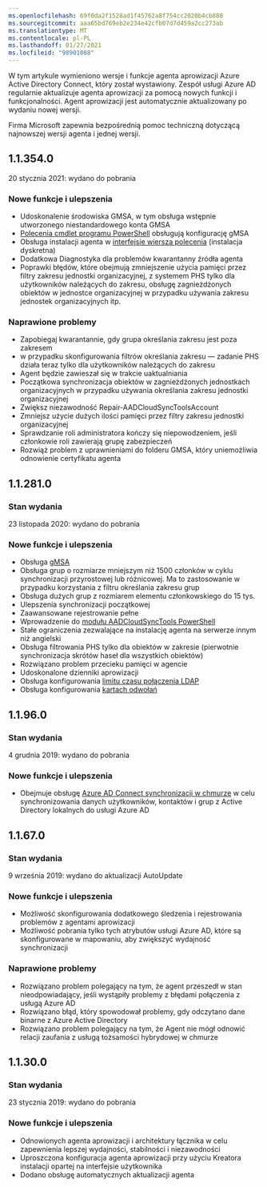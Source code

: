 ```yaml
---
ms.openlocfilehash: 69f0da2f1528ad1f45762a8f754cc2020b4cb880
ms.sourcegitcommit: aaa65bd769eb2e234e42cfb07d7d459a2cc273ab
ms.translationtype: MT
ms.contentlocale: pl-PL
ms.lasthandoff: 01/27/2021
ms.locfileid: "98901088"
---
```

W tym artykule wymieniono wersje i funkcje agenta aprowizacji Azure Active Directory Connect, który został wystawiony. Zespół usługi Azure AD regularnie aktualizuje agenta aprowizacji za pomocą nowych funkcji i funkcjonalności. Agent aprowizacji jest automatycznie aktualizowany po wydaniu nowej wersji. 

Firma Microsoft zapewnia bezpośrednią pomoc techniczną dotyczącą najnowszej wersji agenta i jednej wersji.

## <a name="113540"></a>1.1.354.0

20 stycznia 2021: wydano do pobrania

### <a name="new-features-and-improvements"></a>Nowe funkcje i ulepszenia
- Udoskonalenie środowiska GMSA, w tym obsługa wstępnie utworzonego niestandardowego konta GMSA
- [Polecenia cmdlet programu PowerShell](../articles/active-directory/cloud-sync/how-to-gmsa-cmdlets.md) obsługują konfigurację gMSA
- Obsługa instalacji agenta w [interfejsie wiersza polecenia](../articles/active-directory/cloud-sync/how-to-install-pshell.md) (instalacja dyskretna)
- Dodatkowa Diagnostyka dla problemów kwarantanny źródła agenta
- Poprawki błędów, które obejmują zmniejszenie użycia pamięci przez filtry zakresu jednostki organizacyjnej, z systemem PHS tylko dla użytkowników należących do zakresu, obsługę zagnieżdżonych obiektów w jednostce organizacyjnej w przypadku używania zakresu jednostek organizacyjnych itp. 


### <a name="fixed-issues"></a>Naprawione problemy
-    Zapobiegaj kwarantannie, gdy grupa określania zakresu jest poza zakresem
-   w przypadku skonfigurowania filtrów określania zakresu — zadanie PHS działa teraz tylko dla użytkowników należących do zakresu
-   Agent będzie zawieszał się w trakcie uaktualniania
-   Początkowa synchronizacja obiektów w zagnieżdżonych jednostkach organizacyjnych w przypadku używania określania zakresu jednostki organizacyjnej
-   Zwiększ niezawodność Repair-AADCloudSyncToolsAccount
-   Zmniejsz użycie dużych ilości pamięci przez filtry zakresu jednostki organizacyjnej
-   Sprawdzanie roli administratora kończy się niepowodzeniem, jeśli członkowie roli zawierają grupę zabezpieczeń
-   Rozwiąż problem z uprawnieniami do folderu GMSA, który uniemożliwia odnowienie certyfikatu agenta







## <a name="112810"></a>1.1.281.0

### <a name="release-status"></a>Stan wydania

23 listopada 2020: wydano do pobrania

### <a name="new-features-and-improvements"></a>Nowe funkcje i ulepszenia

* Obsługa [gMSA](../articles/active-directory/cloud-sync/how-to-prerequisites.md#group-managed-service-accounts)
* Obsługa grup o rozmiarze mniejszym niż 1500 członków w cyklu synchronizacji przyrostowej lub różnicowej. Ma to zastosowanie w przypadku korzystania z filtru określania zakresu grup
* Obsługa dużych grup z rozmiarem elementu członkowskiego do 15 tys.
* Ulepszenia synchronizacji początkowej
* Zaawansowane rejestrowanie pełne
* Wprowadzenie do [modułu AADCloudSyncTools PowerShell](../articles/active-directory/cloud-sync/reference-powershell.md)
* Stałe ograniczenia zezwalające na instalację agenta na serwerze innym niż angielski
* Obsługa filtrowania PHS tylko dla obiektów w zakresie (pierwotnie synchronizacja skrótów haseł dla wszystkich obiektów)
* Rozwiązano problem przecieku pamięci w agencie
* Udoskonalone dzienniki aprowizacji
* Obsługa konfigurowania [limitu czasu połączenia LDAP](../articles/active-directory/cloud-sync/how-to-manage-registry-options.md#configure-ldap-connection-timeout) 
* Obsługa konfigurowania [kartach odwołań](../articles/active-directory/cloud-sync/how-to-manage-registry-options.md#configure-referral-chasing) 


## <a name="11960"></a>1.1.96.0

### <a name="release-status"></a>Stan wydania

4 grudnia 2019: wydano do pobrania

### <a name="new-features-and-improvements"></a>Nowe funkcje i ulepszenia

* Obejmuje obsługę [Azure AD Connect synchronizacji w chmurze](../articles/active-directory/cloud-sync/what-is-cloud-sync.md) w celu synchronizowania danych użytkowników, kontaktów i grup z Active Directory lokalnych do usługi Azure AD


## <a name="11670"></a>1.1.67.0

### <a name="release-status"></a>Stan wydania

9 września 2019: wydano do aktualizacji AutoUpdate

### <a name="new-features-and-improvements"></a>Nowe funkcje i ulepszenia

* Możliwość skonfigurowania dodatkowego śledzenia i rejestrowania problemów z agentami aprowizacji
* Możliwość pobrania tylko tych atrybutów usługi Azure AD, które są skonfigurowane w mapowaniu, aby zwiększyć wydajność synchronizacji

### <a name="fixed-issues"></a>Naprawione problemy

* Rozwiązano problem polegający na tym, że agent przeszedł w stan nieodpowiadający, jeśli wystąpiły problemy z błędami połączenia z usługą Azure AD
* Rozwiązano błąd, który spowodował problemy, gdy odczytano dane binarne z Azure Active Directory
* Rozwiązano problem polegający na tym, że Agent nie mógł odnowić relacji zaufania z usługą tożsamości hybrydowej w chmurze

## <a name="11300"></a>1.1.30.0

### <a name="release-status"></a>Stan wydania

23 stycznia 2019: wydano do pobrania

### <a name="new-features-and-improvements"></a>Nowe funkcje i ulepszenia

* Odnowionych agenta aprowizacji i architektury łącznika w celu zapewnienia lepszej wydajności, stabilności i niezawodności 
* Uproszczona konfiguracja agenta aprowizacji przy użyciu Kreatora instalacji opartej na interfejsie użytkownika 
* Dodano obsługę automatycznych aktualizacji agenta